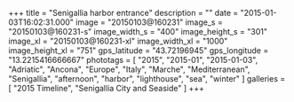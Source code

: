 +++
title = "Senigallia harbor entrance"
description = ""
date = "2015-01-03T16:02:31.000"
image = "20150103@160231"
image_s = "20150103@160231-s"
image_width_s = "400"
image_height_s = "301"
image_xl = "20150103@160231-xl"
image_width_xl = "1000"
image_height_xl = "751"
gps_latitude = "43.72196945"
gps_longitude = "13.2215416666667"
phototags = [ "2015", "2015-01", "2015-01-03", "Adriatic", "Ancona", "Europe", "Italy", "Marche", "Mediterranean", "Senigallia", "afternoon", "harbor", "lighthouse", "sea", "winter" ]
galleries = [ "2015 Timeline", "Senigallia City and Seaside" ]
+++
